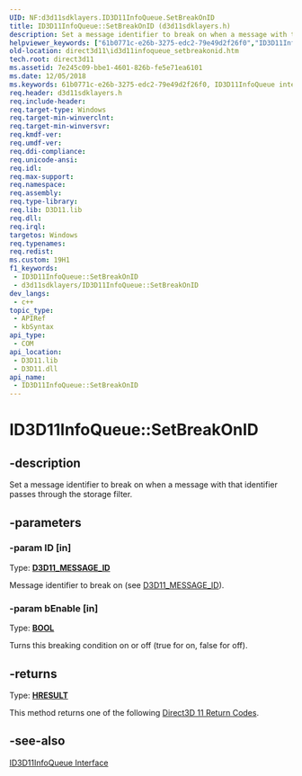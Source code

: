 ```yaml
---
UID: NF:d3d11sdklayers.ID3D11InfoQueue.SetBreakOnID
title: ID3D11InfoQueue::SetBreakOnID (d3d11sdklayers.h)
description: Set a message identifier to break on when a message with that identifier passes through the storage filter.
helpviewer_keywords: ["61b0771c-e26b-3275-edc2-79e49d2f26f0","ID3D11InfoQueue interface [Direct3D 11]","SetBreakOnID method","ID3D11InfoQueue.SetBreakOnID","ID3D11InfoQueue::SetBreakOnID","SetBreakOnID","SetBreakOnID method [Direct3D 11]","SetBreakOnID method [Direct3D 11]","ID3D11InfoQueue interface","d3d11sdklayers/ID3D11InfoQueue::SetBreakOnID","direct3d11.id3d11infoqueue_setbreakonid"]
old-location: direct3d11\id3d11infoqueue_setbreakonid.htm
tech.root: direct3d11
ms.assetid: 7e245c09-bbe1-4601-826b-fe5e71ea6101
ms.date: 12/05/2018
ms.keywords: 61b0771c-e26b-3275-edc2-79e49d2f26f0, ID3D11InfoQueue interface [Direct3D 11],SetBreakOnID method, ID3D11InfoQueue.SetBreakOnID, ID3D11InfoQueue::SetBreakOnID, SetBreakOnID, SetBreakOnID method [Direct3D 11], SetBreakOnID method [Direct3D 11],ID3D11InfoQueue interface, d3d11sdklayers/ID3D11InfoQueue::SetBreakOnID, direct3d11.id3d11infoqueue_setbreakonid
req.header: d3d11sdklayers.h
req.include-header: 
req.target-type: Windows
req.target-min-winverclnt: 
req.target-min-winversvr: 
req.kmdf-ver: 
req.umdf-ver: 
req.ddi-compliance: 
req.unicode-ansi: 
req.idl: 
req.max-support: 
req.namespace: 
req.assembly: 
req.type-library: 
req.lib: D3D11.lib
req.dll: 
req.irql: 
targetos: Windows
req.typenames: 
req.redist: 
ms.custom: 19H1
f1_keywords:
 - ID3D11InfoQueue::SetBreakOnID
 - d3d11sdklayers/ID3D11InfoQueue::SetBreakOnID
dev_langs:
 - c++
topic_type:
 - APIRef
 - kbSyntax
api_type:
 - COM
api_location:
 - D3D11.lib
 - D3D11.dll
api_name:
 - ID3D11InfoQueue::SetBreakOnID
---
```


# ID3D11InfoQueue::SetBreakOnID


## -description

Set a message identifier to break on when a message with that identifier passes through the storage filter.

## -parameters

### -param ID [in]

Type: <b><a href="/windows/desktop/api/d3d11sdklayers/ne-d3d11sdklayers-d3d11_message_id">D3D11_MESSAGE_ID</a></b>

Message identifier to break on (see <a href="/windows/desktop/api/d3d11sdklayers/ne-d3d11sdklayers-d3d11_message_id">D3D11_MESSAGE_ID</a>).

### -param bEnable [in]

Type: <b><a href="/windows/desktop/WinProg/windows-data-types">BOOL</a></b>

Turns this breaking condition on or off (true for on, false for off).

## -returns

Type: <b><a href="/windows/win32/com/structure-of-com-error-codes">HRESULT</a></b>

This method returns one of the following <a href="/windows/desktop/direct3d11/d3d11-graphics-reference-returnvalues">Direct3D 11 Return Codes</a>.

## -see-also

<a href="/windows/desktop/api/d3d11sdklayers/nn-d3d11sdklayers-id3d11infoqueue">ID3D11InfoQueue Interface</a>

